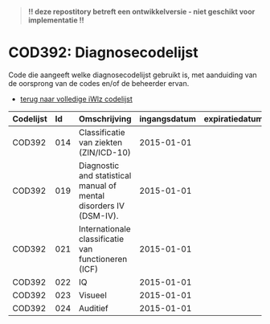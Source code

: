 > **!! deze repostitory betreft een ontwikkelversie - niet geschikt voor implementatie !!**
# COD392: Diagnosecodelijst	
Code die aangeeft welke diagnosecodelijst gebruikt is, met aanduiding van de oorsprong van de codes en/of de beheerder ervan.

* [terug naar volledige iWlz codelijst](../../iWlz-codelijsten.md)

|Codelijst|Id|Omschrijving|ingangsdatum|expiratiedatum|mutatiedatum|mutatie|
|:--|:--|:--|:--|:--|:--|:--|
|	COD392	|	014	|	Classificatie van ziekten (ZIN/ICD-10)	|	2015-01-01	|		|		|		|
|	COD392	|	019	|	Diagnostic and statistical manual of mental disorders IV (DSM-IV).	|	2015-01-01	|		|		|		|
|	COD392	|	021	|	Internationale classificatie van functioneren (ICF)	|	2015-01-01	|		|		|		|
|	COD392	|	022	|	IQ	|	2015-01-01	|		|		|		|
|	COD392	|	023	|	Visueel	|	2015-01-01	|		|		|		|
|	COD392	|	024	|	Auditief	|	2015-01-01	|		|		|		|
